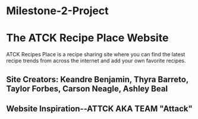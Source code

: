 # **Milestone-2-Project**

# **The ATCK Recipe Place Website**

ATCK Recipes Place is a recipe sharing site where you can find the latest recipe trends from across the internet and add your own favorite recipes.

## Site Creators: Keandre Benjamin, Thyra Barreto, Taylor Forbes, Carson Neagle, Ashley Beal

## Website Inspiration--ATTCK AKA TEAM "Attack"